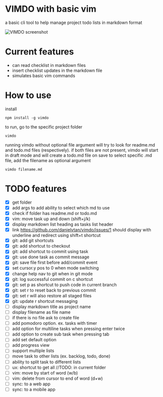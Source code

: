 # VIMDO with basic vim
a basic cli tool to help manage project todo lists in markdown format

![VIMDO screenshot](https://raw.githubusercontent.com/danielvtan/vimdo/main/screenshots/screenshot.png)


# Current features
- can read checklist in markdown files
- insert checklist updates in the markdown file
- simulates basic vim commands

# How to use
install
```
npm install -g vimdo
````
to run, go to the specific project folder
```
vimdo
````
running vimdo without optional file argument will try to look for readme.md and todo.md files (respectively).
if both files are not present, vimdo will start in draft mode and will create a todo.md file on save
to select specific .md file, add the filename as optional argument
```
vimdo filename.md
```

# TODO features
- [x] get folder
- [x] add args to add ability to select which md to use
- [x] check if folder has readme.md or todo.md
- [x] vim: move task up and down (shift+j/k)
- [x] display markdown list heading as tasks list header
- [x] link https://github.com/danielvtan/vimdo/issues/1 should display with underline and redirect using shift+t shortcut
- [x] git: add git shortcuts
- [x] git: add shortcut to checkout
- [x] git: add shortcut to commit using task
- [x] git: use done task as commit message
- [x] git: save file first before add/commit event
- [x] set cursor.y pos to 0 when mode switching
- [x] change help nav to git when in git mode
- [x] git: log successful commit on c shortcut
- [x] git: set p as shortcut to push code in current branch
- [x] git: set r to reset back to previous commit
- [x] git: set r will also restore all staged files
- [x] git: update r shortcut messaging
- [ ] display markdown title as project name
- [ ] display filename as file name
- [ ] if there is no file ask to create file
- [ ] add pomodoro option. ex. tasks with timer
- [ ] add option for multiline tasks  when pressing enter twice
- [ ] add option to create sub task when pressing tab
- [ ] add set default option
- [ ] add progress view
- [ ] support multiple lists
- [ ] move task to other lists (ex. backlog, todo, done)
- [ ] ability to split task to different lists
- [ ] ux: shortcut to get all //TODO: in current folder
- [ ] vim: move by start of word (w/b)
- [ ] vim: delete from cursor to end of word (d+w)
- [ ] sync: to a web app
- [ ] sync: to a mobile app
